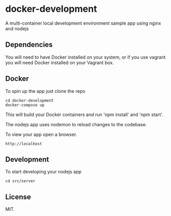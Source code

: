 # docker-development

A multi-container local development environment sample app using nginx and nodejs


## Dependencies

You will need to have Docker installed on your system, or if you use vagrant you will need Docker installed on your Vagrant box.


## Docker

To spin up the app just clone the repo

```
cd docker-development
docker-compose up
```

This will build your Docker containers and run 'npm install' and 'npm start'.

The nodejs app uses nodemon to reload changes to the codebase.

To view your app open a browser.

```
http://localhost

```

## Development

To start developing your nodejs app

```
cd src/server
```


## License

MIT.
